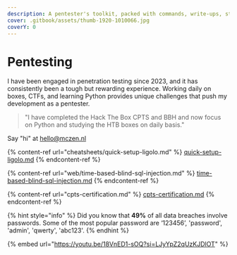 ```yaml
---
description: A pentester's toolkit, packed with commands, write-ups, studies, and scripts.
cover: .gitbook/assets/thumb-1920-1010066.jpg
coverY: 0
---
```


# Pentesting

I have been engaged in penetration testing since 2023, and it has consistently been a tough but rewarding experience. Working daily on boxes, CTFs, and learning Python provides unique challenges that push my development as a pentester.

> "I have completed the Hack The Box CPTS and BBH and now focus on Python and studying the HTB boxes on daily basis."&#x20;

Say "hi" at [hello@mczen.nl](mailto:hello@mczen.nl)

{% content-ref url="cheatsheets/quick-setup-ligolo.md" %}
[quick-setup-ligolo.md](cheatsheets/quick-setup-ligolo.md)
{% endcontent-ref %}

{% content-ref url="web/time-based-blind-sql-injection.md" %}
[time-based-blind-sql-injection.md](web/time-based-blind-sql-injection.md)
{% endcontent-ref %}

{% content-ref url="cpts-certification.md" %}
[cpts-certification.md](cpts-certification.md)
{% endcontent-ref %}

{% hint style="info" %}
Did you know that **49%** of all data breaches involve passwords. Some of the most popular password are ‘123456’, 'password', 'admin', 'qwerty', 'abc123'.
{% endhint %}

{% embed url="https://youtu.be/18VnED1-sOQ?si=LJyYpZ2qUzKJDlOT" %}

